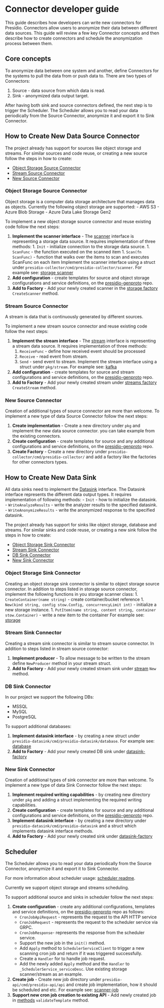 # Connector developer guide

This guide describes how developers can write new connectors for Presidio.
Connectors allow users to anonymize their data between different data sources.
This guide will review a few key Connector concepts and then describe how to create connectors and schedule the anonymization process between them.

## Core concepts

To anonymize data between one system and another, define Connectors for the systems to pull the data from or push data to.
There are two types of Connectors:
1. Source - data source from which data is read.
2. Sink - anonymized data output target.

After having both sink and source connectors defined, the next step is to trigger the Scheduler.
The Scheduler allows you to read your data periodically from the Source Connector, anonymize it and export it to Sink Connector.

## How to Create New Data Source Connector

The project already has support for sources like object storage and streams.
For similar sources and code reuse, or creating a new source follow the steps in how to create:
* [Object Storage Source Connector](#object-storage-source-connector)
* [Stream Source Connector](#stream-source-connector)
* [New Source Connector](#new-source-connector)

### Object Storage Source Connector

Object storage is a computer data storage architecture that manages data as objects.
Currently the following object storage are supported:
    - AWS S3
    - Azure Blob Storage
    - Azure Data Lake Storage Gen2

To implement a new object storage source connector and reuse existing code follow the next steps:

1.  **Implement the scanner interface** - The [scanner](../presidio-collector/cmd/presidio-collector/scanner/scanner.go) interface is representing a storage data source.
    It requires implementation of three methods:
        1. `Init` - initialize connection to the storage data source.
        1. `ScanFunc` - the function executed on the scanned item
        1. `Scan(fn ScanFunc)` - function that walks over the items to scan and executes ScanFunc on each item
    Implement the scanner interface using a struct under `presidio-collector/cmd/presidio-collector/scanner`.
    For example see: [storage scanner](../presidio-collector/cmd/presidio-collector/scanner/storage-scanner.go)
1. **Add configuration** - create templates for source and object storage configurations and service definitions, on the [presidio-genproto](https://github.com/microsoft/presidio-genproto/blob/master/golang/template.pb.go) repo.
1. **Add to Factory** - Add your newly created scanner in the [storage factory](../presidio-collector/cmd/presidio-collector/scanner/factory.go) `CreateScanner` method.

### Stream Source Connector

A stream is data that is continuously generated by different sources.

To implement a new stream source connector and reuse existing code follow the next steps:

1. **Implement the stream interface** - The [stream](../pkg/stream/stream.go) interface is representing a stream data source.
   It requires implementation of three methods:
    1. `ReceiveFunc` - define how received event should be processed
    1. `Receive` - read event from stream.
    1. `Send` - send event to stream.
    Implement the stream interface using a struct under `pkg/stream`.
    For example see: [kafka](../pkg/stream/kafka/kafka.go)
1. **Add configuration** - create templates for source and stream configurations and service definitions, on the [presidio-genproto](https://github.com/microsoft/presidio-genproto/blob/master/golang/template.pb.go) repo.
1. **Add to Factory** - Add your newly created stream under [streams factory](../presidio-collector/cmd/presidio-collector/streams/streams.go) `CreateStream` method.

### New Source Connector

Creation of additional types of source connector are more than welcome.
To implement a new type of data Source Connector follow the next steps:

1. **Create implementation** - Create a new directory under `pkg` and implement the new data source connector. you can take example from the existing connectors.
1. **Create configuration** - create templates for source and any additional configurations and service definitions, on the [presidio-genproto](https://github.com/microsoft/presidio-genproto/blob/master/golang/template.pb.go) repo.
1. **Create Factory** - Create a new directory under `presidio-collector/cmd/presidio-collector/` and add a factory like the factories for other connectors types.

## How to Create New Data Sink

All data sinks need to implement the [Datasink](../presidio-datasink/cmd/presidio-datasink/datasink/datasink.go) interface.
The Datasink interface represents the different data output types.
It requires implementation of following methods:
    - `Init`  - how to initialize the datasink.
    - `WriteAnalyzeResults` - write the analyzer results to the specified datasink.
    - `WriteAnonymizeResults` - write the anonymized response to the specified datasink.

The project already has support for sinks like object storage, database and streams.
For similar sinks and code reuse, or creating a new sink follow the steps in how to create:
* [Object Storage Sink Connector](#object-storage-sink-connector)
* [Stream Sink Connector](#stream-sink-connector)
* [DB Sink Connector](#db-sink-connector)
* [New Sink Connector](#new-sink-connector)

### Object Storage Sink Connector

Creating an object storage sink connector is similar to object storage source connector.
In addition to steps listed in storage source connector,
implement the following functions in you storage scanner class:
    1. `CreateContainer(name string)` - create container/bucket reference
    1. `New(kind string, config stow.Config, concurrencyLimit int)` - initialize a new storage instance.
    1. `PutItem(name string, content string, container stow.Container)`  - write a new item to the container
    For example see: [storage](../pkg/storage/storage.go)

### Stream Sink Connector

Creating a stream sink connector is similar to stream source connector.
In addition to steps listed in stream source connector:
1. **Implement producer** - To allow message to be written to the stream define `NewProducer` method in your stream struct.
1. **Add to Factory** - Add your newly created stream sink under [stream](../presidio-datasink/cmd/presidio-datasink/stream/stream.go) `New` method.

### DB Sink Connector

In our project we support the following DBs:
- MSSQL
- MySQL
- PostgreSQL

To support additional databases:
1. **Implement datasink interface** - by creating a new struct under `presidio-datasink/cmd/presidio-datasink/database`.
   For example see: [database](../presidio-datasink/cmd/presidio-datasink/database/database.go)
1. **Add to Factory** - Add your newly created DB sink under [datasink-factory](../presidio-datasink/cmd/presidio-datasink/datasink-factory.go)

### New Sink Connector

Creation of additional types of sink connector are more than welcome.
To implement a new type of data Sink Connector follow the next steps:

1. **Implement required writing capabilities** - by creating new directory under `pkg` and adding a struct implementing the required writing capabilities.
1. **Create configuration** - create templates for source and any additional configurations and service definitions, on the [presidio-genproto](https://github.com/microsoft/presidio-genproto/blob/master/golang/template.pb.go) repo.
1. **Implement datasink interface** - by creating a new directory under `presidio-datasink/cmd/presidio-datasink` and a struct which implements datasink interface methods.
1. **Add to Factory** - Add your newly created sink under [datasink-factory](../presidio-datasink/cmd/presidio-datasink/datasink-factory.go)

## Scheduler

The Scheduler allows you to read your data periodically from the Source Connector, anonymize it and export it to Sink Connector.

For more information about scheduler usage: [scheduler readme](tutorial_scheduler.md).

Currently we support object storage and streams scheduling.

To support additional source and sinks in scheduler follow the next steps:
1. **Create configuration** - create any additional configurations, templates and service definitions, on the [presidio-genproto](https://github.com/microsoft/presidio-genproto/blob/master/golang/scheduler.pb.go) repo as follows:
    - `CronJobApiRequest` - represents the request to the API HTTP service
    - `CronJobRequest` - represents the request to the scheduler service via GRPC.
    - `CronJobResponse`- represents the response from the scheduler service.
    - Support the new job in the `init()` method.
    - Add `Apply` method to `SchedulerServiceClient` to trigger a new scanning cron job and return if it was triggered successfully.
    - Create a `Handler` for to handle job request.
    - Add the newly added `Apply` method and the `Handler` to `_SchedulerService_serviceDesc`.
    Use existing storage scanner/stream as an example.
1. **Create job** - Create new job directory under `presidio-api/cmd/presidio-api/api` and create job implementation, how it should be scheduled and etc.
    For example see: [scanner-job](../presidio-api/cmd/presidio-api/api/scanner-cron-job/scanner-cron-job.go)
1. **Support new cron job creation to existing API** - Add newly created job in [methods](../presidio-api/cmd/presidio-api/methods.go) `validateTemplate` method.
